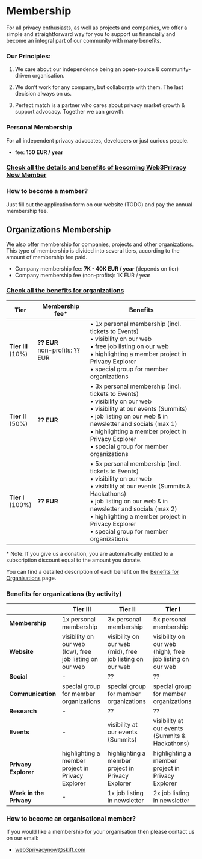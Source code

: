 # Membership

For all privacy enthusiasts, as well as projects and companies, we offer a simple and straightforward way for you to support us financially and become an integral part of our community with many benefits.

### Our Principles:

1. We care about our independence being an open-source & community-driven organisation.

2. We don’t work for any company, but collaborate with them. The last decision always on us.

3. Perfect match is a partner who cares about privacy market growth & support advocacy. Together we can growth.

### Personal Membership

For all independent privacy advocates, developers or just curious people.

* fee: **150 EUR / year**

### [Check all the details and benefits of becoming Web3Privacy Now Member](/membership/personal-benefits)

### How to become a member?

Just fill out the application form on our website (TODO) and pay the annual membership fee.

## Organizations Membership

We also offer membership for companies, projects and other organizations. This type of membership is divided into several tiers, according to the amount of membership fee paid.

* Company membership fee: **7K - 40K EUR / year** (depends on tier)
* Company membership fee (non-profits): 1K EUR / year

### [Check all the benefits for organizations](/membership/org-benefits)

| Tier | Membership fee* | Benefits |
| --- | --- | --- |
| **Tier III**<br/>(10%) | **?? EUR**<br/>non-profits: ?? EUR | • 1x personal membership (incl. tickets to Events)<br />• visibility on our web<br />• free job listing on our web<br />• highlighting a member project in Privacy Explorer<br />• special group for member organizations |
| **Tier II**<br/>(50%) | **?? EUR** | • 3x personal membership (incl. tickets to Events)<br/>• visibility on our web<br/>• visibility at our events (Summits)<br/>• job listing on our web & in newsletter and socials (max 1)<br/>• highlighting a member project in Privacy Explorer<br/>• special group for member organizations |
| **Tier I**<br/>(100%) | **?? EUR** | • 5x personal membership (incl. tickets to Events)<br/>• visibility on our web<br />• visibility at our events (Summits & Hackathons)<br/>• job listing on our web & in newsletter and socials (max 2)<br/>• highlighting a member project in Privacy Explorer<br/>• special group for member organizations |

\* Note: If you give us a donation, you are automatically entitled to a subscription discount equal to the amount you donate.

You can find a detailed description of each benefit on the [Benefits for Organisations](/membership/org-benefits) page.

### Benefits for organizations (by activity)

| | Tier III | Tier II | Tier I |
| --- | --- | --- | --- |
| **Membership** | 1x personal membership | 3x personal membership | 5x personal membership |
| **Website** | visibility on our web (low), free job listing on our web | visibility on our web (mid), free job listing on our web | visibility on our web (high), free job listing on our web |
| **Social** | - | ?? | ?? |
| **Communication** | special group for member organizations | special group for member organizations | special group for member organizations |
| **Research** | - | ?? | ?? |
| **Events** | - | visibility at our events (Summits) | visibility at our events (Summits & Hackathons) |
| **Privacy Explorer** | highlighting a member project in Privacy Explorer | highlighting a member project in Privacy Explorer | highlighting a member project in Privacy Explorer |
| **Week in the Privacy** | - | 1x job listing in newsletter | 2x job listing in newsletter | 

### How to become an organisational member?

If you would like a membership for your organisation then please contact us on our email:
* web3privacynow@skiff.com

